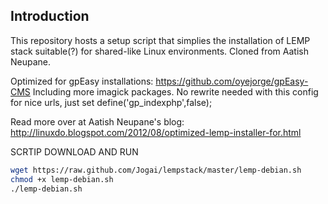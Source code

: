 ## Introduction
This repository hosts a setup script that simplies the installation of LEMP stack suitable(?) for shared-like Linux environments. 
Cloned from Aatish Neupane.

Optimized for gpEasy installations: https://github.com/oyejorge/gpEasy-CMS
Including more imagick packages.
No rewrite needed with this config for nice urls, just set define('gp_indexphp',false); 

Read more over at Aatish Neupane's blog:
http://linuxdo.blogspot.com/2012/08/optimized-lemp-installer-for.html

SCRTIP DOWNLOAD AND RUN

```sh
wget https://raw.github.com/Jogai/lempstack/master/lemp-debian.sh
chmod +x lemp-debian.sh
./lemp-debian.sh
```
